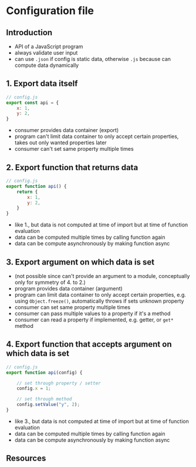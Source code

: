 # Configuration file

<!-- todo: finish, revise title -->



## Introduction

- API of a JavaScript program
- always validate user input
- can use `.json` if config is static data, otherwise `.js` because can compute data dynamically



## 1. Export data itself

```javascript
// config.js
export const api = {
    x: 1,
    y: 2,
}
```

- consumer provides data container (export)
- program can't limit data container to only accept certain properties, takes out only wanted properties later
- consumer can't set same property multiple times



## 2. Export function that returns data

```javascript
// config.js
export function api() {
    return {
        x: 1,
        y: 2,
    }
}
```

- like 1., but data is not computed at time of import but at time of function evaluation
- data can be computed multiple times by calling function again
- data can be compute asynchronously by making function async



## 3. Export argument on which data is set

- (not possible since can't provide an argument to a module, conceptually only for symmetry of 4. to 2.)
- program provides data container (argument)
- program can limit data container to only accept certain properties, e.g. using `Object.freeze()`, automatically throws if sets unknown property
- consumer can set same property multiple times
- consumer can pass multiple values to a property if it's a method
- consumer can read a property if implemented, e.g. getter, or `get*` method



## 4. Export function that accepts argument on which data is set

```javascript
// config.js
export function api(config) {

    // set through property / setter
    config.x = 1;

    // set through method
    config.setValue("y", 2);
}
```

- like 3., but data is not computed at time of import but at time of function evaluation
- data can be computed multiple times by calling function again
- data can be compute asynchronously by making function async



## Resources
